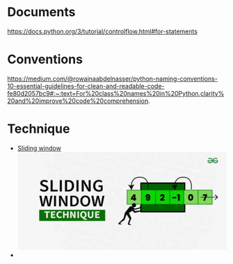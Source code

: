 
# Documents
https://docs.python.org/3/tutorial/controlflow.html#for-statements

# Conventions
https://medium.com/@rowainaabdelnasser/python-naming-conventions-10-essential-guidelines-for-clean-and-readable-code-fe80d2057bc9#:~:text=For%20class%20names%20in%20Python,clarity%20and%20improve%20code%20comprehension.

# Technique
- [Sliding window](https://www.geeksforgeeks.org/window-sliding-technique/)
    ![img.png](img.png)
- 